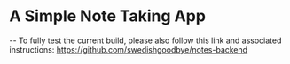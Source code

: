 # A Simple Note Taking App
--
To fully test the current build, please also follow this link and associated instructions:
https://github.com/swedishgoodbye/notes-backend  

